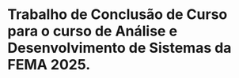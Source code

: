 # Trabalho de Conclusão de Curso para o curso de Análise e Desenvolvimento de Sistemas da FEMA 2025.
